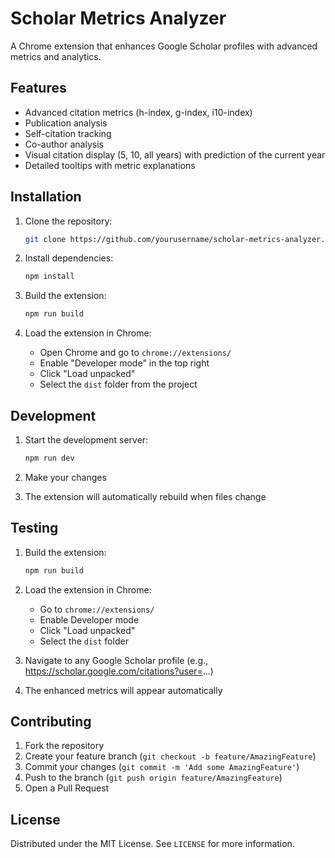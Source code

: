 # Scholar Metrics Analyzer

A Chrome extension that enhances Google Scholar profiles with advanced metrics and analytics.

## Features

- Advanced citation metrics (h-index, g-index, i10-index)
- Publication analysis
- Self-citation tracking
- Co-author analysis
- Visual citation display (5, 10, all years) with prediction of the current year
- Detailed tooltips with metric explanations

## Installation

1. Clone the repository:
   ```bash
   git clone https://github.com/yourusername/scholar-metrics-analyzer.git
   ```

2. Install dependencies:
   ```bash
   npm install
   ```

3. Build the extension:
   ```bash
   npm run build
   ```

4. Load the extension in Chrome:
   - Open Chrome and go to `chrome://extensions/`
   - Enable "Developer mode" in the top right
   - Click "Load unpacked"
   - Select the `dist` folder from the project

## Development

1. Start the development server:
   ```bash
   npm run dev
   ```

2. Make your changes
3. The extension will automatically rebuild when files change

## Testing

1. Build the extension:
   ```bash
   npm run build
   ```

2. Load the extension in Chrome:
   - Go to `chrome://extensions/`
   - Enable Developer mode
   - Click "Load unpacked"
   - Select the `dist` folder

3. Navigate to any Google Scholar profile (e.g., https://scholar.google.com/citations?user=...)
4. The enhanced metrics will appear automatically

## Contributing

1. Fork the repository
2. Create your feature branch (`git checkout -b feature/AmazingFeature`)
3. Commit your changes (`git commit -m 'Add some AmazingFeature'`)
4. Push to the branch (`git push origin feature/AmazingFeature`)
5. Open a Pull Request

## License

Distributed under the MIT License. See `LICENSE` for more information.
